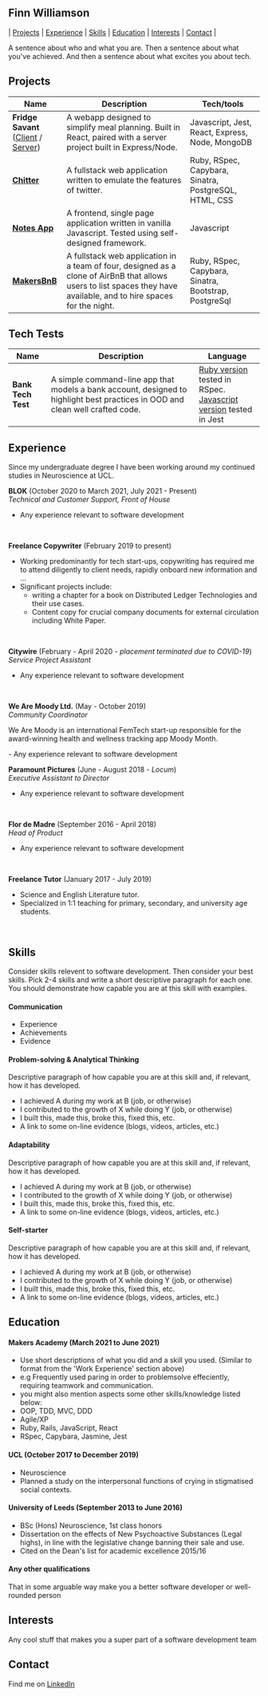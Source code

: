 ## Finn Williamson

 | [Projects](#projects) | [Experience](#experience) | [Skills](#skills) | [Education](#education) |  [Interests](#interests) | [Contact](#contact) |

A sentence about who and what you are. Then a sentence about what you've achieved. And then a sentence about what excites you about tech.

## Projects

| Name                         | Description       | Tech/tools        |
| ---------------------------- | ----------------- | ----------------- |
| **Fridge Savant** <br> ([Client](https://github.com/fwill22/fridge-savant-client?organization=fwill22&organization=fwill22) / [Server](https://github.com/fwill22/fridge-savant-server))        | A webapp designed to simplify meal planning. Built in React, paired with a server project built in Express/Node. | Javascript, Jest, React, Express, Node, MongoDB |
| [**Chitter**](https://github.com/fwill22/chitter-challenge) |A fullstack web application written to emulate the features of twitter. | Ruby, RSpec, Capybara, Sinatra, PostgreSQL, HTML, CSS |
| [**Notes App**](https://github.com/fwill22/notes-app) | A frontend, single page application written in vanilla Javascript. Tested using self-designed framework. | Javascript |
| [**MakersBnB**](https://github.com/fwill22/in_the_airbnb_tonight) | A fullstack web application in a team of four, designed as a clone of AirBnB that allows users to list spaces they have available, and to hire spaces for the night. | Ruby, RSpec, Capybara, Sinatra, Bootstrap, PostgreSql |

## Tech Tests

| Name                         | Description       | Language        |
| ---------------------------- | ----------------- | ----------------- |
| **Bank Tech Test**          | A simple command-line app that models a bank account, designed to highlight best practices in OOD and clean well crafted code. | [Ruby version](https://github.com/fwill22/bank-tech-test-ruby) tested in RSpec. <br> [Javascript version](https://github.com/fwill22/bank-tech-test-JS) tested in Jest|

## Experience
<p>Since my undergraduate degree I have been working around my continued studies in Neuroscience at UCL. </p>

**BLOK** (October 2020 to March 2021, July 2021 - Present)  
_Technical and Customer Support, Front of House_
- Any experience relevant to software development

<br>

**Freelance Copywriter** (February 2019 to present)
- Working predominantly for tech start-ups, copywriting has required me to attend diligently to client needs, rapidly onboard new information and ...
- Significant projects include:
    - writing a chapter for a book on Distributed Ledger Technologies and their use cases.
    - Content copy for crucial company documents for external circulation including White Paper.

<br>

**Citywire** (February - April 2020 - *placement terminated due to COVID-19*)  
_Service Project Assistant_

- Any experience relevant to software development

<br>

**We Are Moody Ltd.** (May - October 2019)  
_Community Coordinator_
<p> We Are Moody is an international FemTech start-up responsible for the award-winning health and wellness tracking app Moody Month.</p>
- Any experience relevant to software development

<br>

**Paramount Pictures** (June - August 2018 - *Locum*)  
_Executive Assistant to Director_

- Any experience relevant to software development

<br>

**Flor de Madre** (September 2016 - April 2018)  
_Head of Product_

- Any experience relevant to software development

<br>

**Freelance Tutor** (January 2017 - July 2019)  

- Science and English Literature tutor. 
- Specialized in 1:1 teaching for primary, secondary, and university age students.

<br>

## Skills

Consider skills relevent to software development. Then consider your best skills. Pick 2-4 skills and write a short descriptive paragraph for each one. You should demonstrate how capable you are at this skill with examples.

#### Communication

- Experience
- Achievements
- Evidence

#### Problem-solving & Analytical Thinking

Descriptive paragraph of how capable you are at this skill and, if relevant, how it has developed.

- I achieved A during my work at B (job, or otherwise)
- I contributed to the growth of X while doing Y (job, or otherwise)
- I built this, made this, broke this, fixed this, etc.
- A link to some on-line evidence (blogs, videos, articles, etc.)

#### Adaptability

Descriptive paragraph of how capable you are at this skill and, if relevant, how it has developed.

- I achieved A during my work at B (job, or otherwise)
- I contributed to the growth of X while doing Y (job, or otherwise)
- I built this, made this, broke this, fixed this, etc.
- A link to some on-line evidence (blogs, videos, articles, etc.)

#### Self-starter

Descriptive paragraph of how capable you are at this skill and, if relevant, how it has developed.

- I achieved A during my work at B (job, or otherwise)
- I contributed to the growth of X while doing Y (job, or otherwise)
- I built this, made this, broke this, fixed this, etc.
- A link to some on-line evidence (blogs, videos, articles, etc.)

## Education

#### Makers Academy (March 2021 to June 2021)
- Use short descriptions of what you did and a skill you used. (Similar to format from the 'Work Experience' section above)
- e.g Frequently used paring in order to problemsolve effeciently, requiring teamwork and communication.
- you might also mention aspects some other skills/knowledge listed below: 
- OOP, TDD, MVC, DDD
- Agile/XP
- Ruby, Rails, JavaScript, React
- RSpec, Capybara, Jasmine, Jest

#### UCL (October 2017 to December 2019)

- Neuroscience
- Planned a study on the interpersonal functions of crying in stigmatised social contexts.

#### University of Leeds (September 2013 to June 2016)

- BSc (Hons) Neuroscience, 1st class honors
- Dissertation on the effects of New Psychoactive Substances (Legal highs), in line with the legislative change banning their sale and use. 
- Cited on the Dean's list for academic excellence 2015/16

#### Any other qualifications

That in some arguable way make you a better software developer or well-rounded person

## Interests

Any cool stuff that makes you a super part of a software development team

## Contact
Find me on [LinkedIn](https://www.linkedin.com/in/finnw22/)

